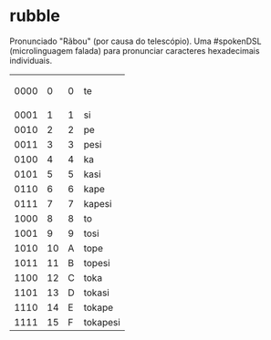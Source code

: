 # rubble
Pronunciado "Rãbou" (por causa do telescópio). Uma #spokenDSL (microlinguagem falada) para pronunciar caracteres hexadecimais individuais.

<table>
	<tbody>
		<tr>
			<td>
			<p>0000</p>
			</td>
			<td>0</td>
			<td>0</td>
			<td>te</td>
		</tr>
		<tr>
			<td>0001</td>
			<td>1</td>
			<td>1</td>
			<td>si</td>
		</tr>
		<tr>
			<td>0010</td>
			<td>2</td>
			<td>2</td>
			<td>pe</td>
		</tr>
		<tr>
			<td>0011</td>
			<td>3</td>
			<td>3</td>
			<td>pesi</td>
		</tr>
		<tr>
			<td>0100</td>
			<td>4</td>
			<td>4</td>
			<td>ka</td>
		</tr>
		<tr>
			<td>0101</td>
			<td>5</td>
			<td>5</td>
			<td>kasi</td>
		</tr>
		<tr>
			<td>0110</td>
			<td>6</td>
			<td>6</td>
			<td>kape</td>
		</tr>
		<tr>
			<td>0111</td>
			<td>7</td>
			<td>7</td>
			<td>kapesi</td>
		</tr>
		<tr>
			<td>1000</td>
			<td>8</td>
			<td>8</td>
			<td>to</td>
		</tr>
		<tr>
			<td>1001</td>
			<td>9</td>
			<td>9</td>
			<td>tosi</td>
		</tr>
		<tr>
			<td>1010</td>
			<td>10</td>
			<td>A</td>
			<td>tope</td>
		</tr>
		<tr>
			<td>1011</td>
			<td>11</td>
			<td>B</td>
			<td>topesi</td>
		</tr>
		<tr>
			<td>1100</td>
			<td>12</td>
			<td>C</td>
			<td>toka</td>
		</tr>
		<tr>
			<td>1101</td>
			<td>13</td>
			<td>D</td>
			<td>tokasi</td>
		</tr>
		<tr>
			<td>1110</td>
			<td>14</td>
			<td>E</td>
			<td>tokape</td>
		</tr>
		<tr>
			<td>1111</td>
			<td>15</td>
			<td>F</td>
			<td>tokapesi</td>
		</tr>
	</tbody>
</table>
